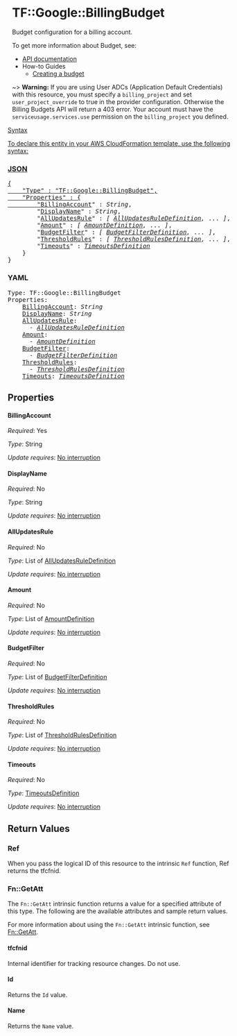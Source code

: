 # TF::Google::BillingBudget

Budget configuration for a billing account.


To get more information about Budget, see:

* [API documentation](https://cloud.google.com/billing/docs/reference/budget/rest/v1/billingAccounts.budgets)
* How-to Guides
    * [Creating a budget](https://cloud.google.com/billing/docs/how-to/budgets)

~> **Warning:** If you are using User ADCs (Application Default Credentials) with this resource,
you must specify a `billing_project` and set `user_project_override` to true
in the provider configuration. Otherwise the Billing Budgets API will return a 403 error.
Your account must have the `serviceusage.services.use` permission on the
`billing_project` you defined.

<div class = "oics-button" style="float: right; margin: 0 0 -15px">
  <a href="https://console.cloud.google.com/cloudshell/open?cloudshell_git_repo=https%3A%2F%2Fgithub.com%2Fterraform-google-modules%2Fdocs-examples.git&cloudshell_working_dir=billing_budget_basic&cloudshell_image=gcr.io%2Fgraphite-cloud-shell-images%2Fterraform%3Alatest&open_in_editor=...

## Syntax

To declare this entity in your AWS CloudFormation template, use the following syntax:

### JSON

<pre>
{
    "Type" : "TF::Google::BillingBudget",
    "Properties" : {
        "<a href="#billingaccount" title="BillingAccount">BillingAccount</a>" : <i>String</i>,
        "<a href="#displayname" title="DisplayName">DisplayName</a>" : <i>String</i>,
        "<a href="#allupdatesrule" title="AllUpdatesRule">AllUpdatesRule</a>" : <i>[ <a href="allupdatesruledefinition.md">AllUpdatesRuleDefinition</a>, ... ]</i>,
        "<a href="#amount" title="Amount">Amount</a>" : <i>[ <a href="amountdefinition.md">AmountDefinition</a>, ... ]</i>,
        "<a href="#budgetfilter" title="BudgetFilter">BudgetFilter</a>" : <i>[ <a href="budgetfilterdefinition.md">BudgetFilterDefinition</a>, ... ]</i>,
        "<a href="#thresholdrules" title="ThresholdRules">ThresholdRules</a>" : <i>[ <a href="thresholdrulesdefinition.md">ThresholdRulesDefinition</a>, ... ]</i>,
        "<a href="#timeouts" title="Timeouts">Timeouts</a>" : <i><a href="timeoutsdefinition.md">TimeoutsDefinition</a></i>
    }
}
</pre>

### YAML

<pre>
Type: TF::Google::BillingBudget
Properties:
    <a href="#billingaccount" title="BillingAccount">BillingAccount</a>: <i>String</i>
    <a href="#displayname" title="DisplayName">DisplayName</a>: <i>String</i>
    <a href="#allupdatesrule" title="AllUpdatesRule">AllUpdatesRule</a>: <i>
      - <a href="allupdatesruledefinition.md">AllUpdatesRuleDefinition</a></i>
    <a href="#amount" title="Amount">Amount</a>: <i>
      - <a href="amountdefinition.md">AmountDefinition</a></i>
    <a href="#budgetfilter" title="BudgetFilter">BudgetFilter</a>: <i>
      - <a href="budgetfilterdefinition.md">BudgetFilterDefinition</a></i>
    <a href="#thresholdrules" title="ThresholdRules">ThresholdRules</a>: <i>
      - <a href="thresholdrulesdefinition.md">ThresholdRulesDefinition</a></i>
    <a href="#timeouts" title="Timeouts">Timeouts</a>: <i><a href="timeoutsdefinition.md">TimeoutsDefinition</a></i>
</pre>

## Properties

#### BillingAccount

_Required_: Yes

_Type_: String

_Update requires_: [No interruption](https://docs.aws.amazon.com/AWSCloudFormation/latest/UserGuide/using-cfn-updating-stacks-update-behaviors.html#update-no-interrupt)

#### DisplayName

_Required_: No

_Type_: String

_Update requires_: [No interruption](https://docs.aws.amazon.com/AWSCloudFormation/latest/UserGuide/using-cfn-updating-stacks-update-behaviors.html#update-no-interrupt)

#### AllUpdatesRule

_Required_: No

_Type_: List of <a href="allupdatesruledefinition.md">AllUpdatesRuleDefinition</a>

_Update requires_: [No interruption](https://docs.aws.amazon.com/AWSCloudFormation/latest/UserGuide/using-cfn-updating-stacks-update-behaviors.html#update-no-interrupt)

#### Amount

_Required_: No

_Type_: List of <a href="amountdefinition.md">AmountDefinition</a>

_Update requires_: [No interruption](https://docs.aws.amazon.com/AWSCloudFormation/latest/UserGuide/using-cfn-updating-stacks-update-behaviors.html#update-no-interrupt)

#### BudgetFilter

_Required_: No

_Type_: List of <a href="budgetfilterdefinition.md">BudgetFilterDefinition</a>

_Update requires_: [No interruption](https://docs.aws.amazon.com/AWSCloudFormation/latest/UserGuide/using-cfn-updating-stacks-update-behaviors.html#update-no-interrupt)

#### ThresholdRules

_Required_: No

_Type_: List of <a href="thresholdrulesdefinition.md">ThresholdRulesDefinition</a>

_Update requires_: [No interruption](https://docs.aws.amazon.com/AWSCloudFormation/latest/UserGuide/using-cfn-updating-stacks-update-behaviors.html#update-no-interrupt)

#### Timeouts

_Required_: No

_Type_: <a href="timeoutsdefinition.md">TimeoutsDefinition</a>

_Update requires_: [No interruption](https://docs.aws.amazon.com/AWSCloudFormation/latest/UserGuide/using-cfn-updating-stacks-update-behaviors.html#update-no-interrupt)

## Return Values

### Ref

When you pass the logical ID of this resource to the intrinsic `Ref` function, Ref returns the tfcfnid.

### Fn::GetAtt

The `Fn::GetAtt` intrinsic function returns a value for a specified attribute of this type. The following are the available attributes and sample return values.

For more information about using the `Fn::GetAtt` intrinsic function, see [Fn::GetAtt](https://docs.aws.amazon.com/AWSCloudFormation/latest/UserGuide/intrinsic-function-reference-getatt.html).

#### tfcfnid

Internal identifier for tracking resource changes. Do not use.

#### Id

Returns the <code>Id</code> value.

#### Name

Returns the <code>Name</code> value.

